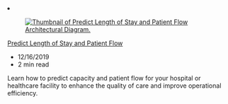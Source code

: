 <!-- This file is automatically generated by build/architectures/build_index.py. Any updates will be lost. -->

<!-- markdownlint-disable MD033 -->

<li class="grid-item item-column" data-categories="AI + Machine Learning Analytics ">
<article class="card">
    <div class="card-header has-margin-bottom-none" aria-hidden="true">
        <figure class="image diagram has-height-175 has-overflow-hidden level">
            <a href="/azure/architecture/solution-ideas/articles/predict-length-of-stay-and-patient-flow-with-healthcare-analytics"><img src="/azure/architecture/browse/thumbs/predict-length-of-stay-and-patient-flow-with-healthcare-analytics.png" class="diagram" alt="Thumbnail of Predict Length of Stay and Patient Flow Architectural Diagram." data-linktype="relative-path"></a>
        </figure>
    </div>
    <div class="card-content">
        <a class="card-content-title has-margin-top-none" href="/azure/architecture/solution-ideas/articles/predict-length-of-stay-and-patient-flow-with-healthcare-analytics">
            <p>Predict Length of Stay and Patient Flow</p>
        </a>
        <ul class="card-content-metadata">
            <li>12/16/2019</li>
            <li>2 min read</li>
        </ul>
        <p class="card-content-description">Learn how to predict capacity and patient flow for your hospital or healthcare facility to enhance the quality of care and improve operational efficiency.</p>
        <div class="bottom-to-top-fade is-hidden-mobile"></div>
    </div>
</article>
</li>
